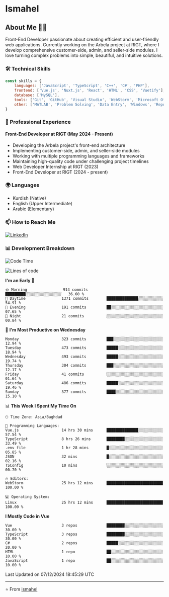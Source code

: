 # Ismahel

## About Me 👨‍💻
Front-End Developer passionate about creating efficient and user-friendly web applications. Currently working on the Arbela project at RIGT, where I develop comprehensive customer-side, admin, and seller-side modules. I love turning complex problems into simple, beautiful, and intuitive solutions.

### 🛠️ Technical Skills
```javascript
const skills = {
    languages: ['JavaScript', 'TypeScript', 'C++', 'C#', 'PHP'],
    frontend: ['Vue.js', 'Nuxt.js', 'React', 'HTML', 'CSS', 'Vuetify'],
    database: ['MySQL'],
    tools: ['Git', 'GitHub', 'Visual Studio', 'WebStorm', 'Microsoft Office'],
    other: ['MATLAB', 'Problem Solving', 'Data Entry', 'Windows', 'Reporting']
}
```

### 💼 Professional Experience
#### Front-End Developer at RIGT (May 2024 - Present)
- Developing the Arbela project's front-end architecture
- Implementing customer-side, admin, and seller-side modules
- Working with multiple programming languages and frameworks
- Maintaining high-quality code under challenging project timelines
- Web Developer Internship at RIGT (2023)
- Front-End Developer at RIGT (2024 - present)

### 🌍 Languages
- Kurdish (Native)
- English (Upper Intermediate)
- Arabic (Elementary)

### 📫 How to Reach Me
[![LinkedIn](https://img.shields.io/badge/LinkedIn-0077B5?style=for-the-badge&logo=linkedin&logoColor=white)](https://linkedin.com/in/ismahel-zero-1053b4228)

### 📊 Development Breakdown
<!--START_SECTION:waka-->
![Code Time](http://img.shields.io/badge/Code%20Time-505%20hrs%2052%20mins-blue)

![Lines of code](https://img.shields.io/badge/From%20Hello%20World%20I%27ve%20Written-4.5%20million%20lines%20of%20code-blue)

**I'm an Early 🐤** 

```text
🌞 Morning                914 commits         █████████░░░░░░░░░░░░░░░░   36.60 % 
🌆 Daytime                1371 commits        ██████████████░░░░░░░░░░░   54.91 % 
🌃 Evening                191 commits         ██░░░░░░░░░░░░░░░░░░░░░░░   07.65 % 
🌙 Night                  21 commits          ░░░░░░░░░░░░░░░░░░░░░░░░░   00.84 % 
```
📅 **I'm Most Productive on Wednesday** 

```text
Monday                   323 commits         ███░░░░░░░░░░░░░░░░░░░░░░   12.94 % 
Tuesday                  473 commits         █████░░░░░░░░░░░░░░░░░░░░   18.94 % 
Wednesday                493 commits         █████░░░░░░░░░░░░░░░░░░░░   19.74 % 
Thursday                 304 commits         ███░░░░░░░░░░░░░░░░░░░░░░   12.17 % 
Friday                   41 commits          ░░░░░░░░░░░░░░░░░░░░░░░░░   01.64 % 
Saturday                 486 commits         █████░░░░░░░░░░░░░░░░░░░░   19.46 % 
Sunday                   377 commits         ████░░░░░░░░░░░░░░░░░░░░░   15.10 % 
```


📊 **This Week I Spent My Time On** 

```text
🕑︎ Time Zone: Asia/Baghdad

💬 Programming Languages: 
Vue.js                   14 hrs 30 mins      ██████████████░░░░░░░░░░░   57.54 % 
TypeScript               8 hrs 26 mins       ████████░░░░░░░░░░░░░░░░░   33.49 % 
.env file                1 hr 28 mins        █░░░░░░░░░░░░░░░░░░░░░░░░   05.85 % 
JSON                     32 mins             █░░░░░░░░░░░░░░░░░░░░░░░░   02.16 % 
TSConfig                 10 mins             ░░░░░░░░░░░░░░░░░░░░░░░░░   00.70 % 

🔥 Editors: 
WebStorm                 25 hrs 12 mins      █████████████████████████   100.00 % 

💻 Operating System: 
Linux                    25 hrs 12 mins      █████████████████████████   100.00 % 
```

**I Mostly Code in Vue** 

```text
Vue                      3 repos             ████████░░░░░░░░░░░░░░░░░   30.00 % 
TypeScript               3 repos             ████████░░░░░░░░░░░░░░░░░   30.00 % 
C#                       2 repos             █████░░░░░░░░░░░░░░░░░░░░   20.00 % 
HTML                     1 repo              ██░░░░░░░░░░░░░░░░░░░░░░░   10.00 % 
JavaScript               1 repo              ██░░░░░░░░░░░░░░░░░░░░░░░   10.00 % 
```




 Last Updated on 07/12/2024 18:45:29 UTC
<!--END_SECTION:waka-->

---
⭐️ From [ismahel](https://github.com/ismahelZero)
